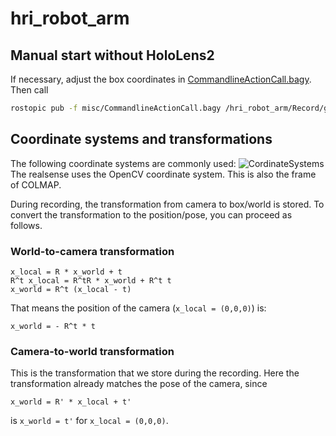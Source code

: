 # hri_robot_arm

## Manual start without HoloLens2
If necessary, adjust the box coordinates in [CommandlineActionCall.bagy](misc/CommandlineActionCall.bagy). Then call
```bash
rostopic pub -f misc/CommandlineActionCall.bagy /hri_robot_arm/Record/goal hri_robot_arm/RecordActionGoal --once
```

## Coordinate systems and transformations
The following coordinate systems are commonly used:
![CordinateSystems](https://miro.medium.com/max/2000/1*NmzBmBk5SMUULxk8hcOsdw.png)
The realsense uses the OpenCV coordinate system. This is also the frame of COLMAP.

During recording, the transformation from camera to box/world is stored.
To convert the transformation to the position/pose, you can proceed as follows.

### World-to-camera transformation
```
x_local = R * x_world + t
R^t x_local = R^tR * x_world + R^t t
x_world = R^t (x_local - t)
```
That means the position of the camera (`x_local = (0,0,0)`) is:
```
x_world = - R^t * t
```

### Camera-to-world transformation
This is the transformation that we store during the recording.
Here the transformation already matches the pose of the camera, since
```
x_world = R' * x_local + t'
```
is `x_world = t'` for `x_local = (0,0,0)`.